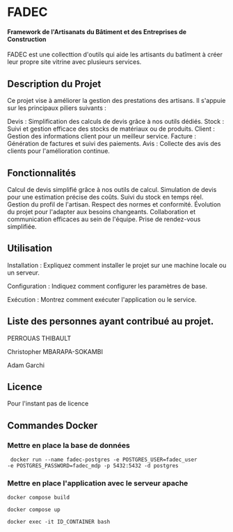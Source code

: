 # FADEC
#### Framework de l'Artisanats du Bâtiment et des Entreprises de Construction
FADEC est une collecttion d'outils qui aide les artisants du batîment à créer leur propre site vitrine avec plusieurs services.

## Description du Projet
Ce projet vise à améliorer la gestion des prestations des artisans. Il s'appuie sur les principaux piliers suivants :

Devis : Simplification des calculs de devis grâce à nos outils dédiés.
Stock : Suivi et gestion efficace des stocks de matériaux ou de produits.
Client : Gestion des informations client pour un meilleur service.
Facture : Génération de factures et suivi des paiements.
Avis : Collecte des avis des clients pour l'amélioration continue.

## Fonctionnalités
Calcul de devis simplifié grâce à nos outils de calcul.
Simulation de devis pour une estimation précise des coûts.
Suivi du stock en temps réel.
Gestion du profil de l'artisan.
Respect des normes et conformité.
Évolution du projet pour l'adapter aux besoins changeants.
Collaboration et communication efficaces au sein de l'équipe.
Prise de rendez-vous simplifiée.

## Utilisation
Installation : Expliquez comment installer le projet sur une machine locale ou un serveur.

Configuration : Indiquez comment configurer les paramètres de base.

Exécution : Montrez comment exécuter l'application ou le service.


## Liste des personnes ayant contribué au projet.
PERROUAS THIBAULT

Christopher MBARAPA-SOKAMBI

Adam Garchi

## Licence
Pour l'instant pas de licence

## Commandes Docker

### Mettre en place la base de données
<code> docker run --name fadec-postgres -e POSTGRES_USER=fadec_user -e POSTGRES_PASSWORD=fadec_mdp -p 5432:5432 -d postgres</code>

### Mettre en place l'application avec le serveur apache
<code>docker compose build</code>

<code>docker compose up</code>

<code>docker exec -it ID_CONTAINER bash </code>